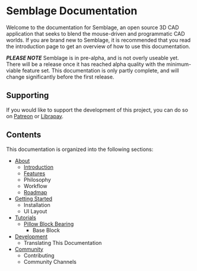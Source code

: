 # Semblage Documentation

Welcome to the documentation for Semblage, an open source 3D CAD application that seeks to blend the mouse-driven and programmatic CAD worlds. If you are brand new to Semblage, it is recommended that you read the introduction page to get an overview of how to use this documentation.

***PLEASE NOTE*** Semblage is in pre-alpha, and is not overly useable yet. There will be a release once it has reached alpha quality with the minimum-viable feature set. This documentation is only partly complete, and will change significantly before the first release.

## Supporting

If you would like to support the development of this project, you can do so on [Patreon](https://www.patreon.com/jmwright) or [Librapay](https://liberapay.com/jmwright/).

## Contents

This documentation is organized into the following sections:

* [About](about/index.md)
    * [Introduction](about/introduction.md)
    * [Features](about/features.md)
    * Philosophy
    * Workflow
    * [Roadmap](about/roadmap.md)
* [Getting Started](getting_started.md)
    * Installation
    * UI Layout
* [Tutorials](tutorials/index.md)
    * [Pillow Block Bearing](pillow_block_bearing.md)
        * Base Block
* [Development](development.md)
    * Translating This Documentation
* [Community](community.md)
    * Contributing
    * Community Channels
